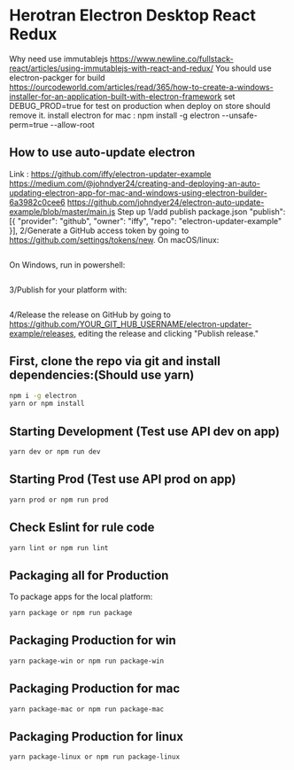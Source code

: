 # Herotran Electron Desktop React Redux

Why need use immutablejs
https://www.newline.co/fullstack-react/articles/using-immutablejs-with-react-and-redux/
You should use electron-packger for build
https://ourcodeworld.com/articles/read/365/how-to-create-a-windows-installer-for-an-application-built-with-electron-framework
set DEBUG_PROD=true for test on production when deploy on store should remove it.
install electron for mac : npm install -g electron --unsafe-perm=true --allow-root

## How to use auto-update electron
Link : https://github.com/iffy/electron-updater-example
https://medium.com/@johndyer24/creating-and-deploying-an-auto-updating-electron-app-for-mac-and-windows-using-electron-builder-6a3982c0cee6
https://github.com/johndyer24/electron-auto-update-example/blob/master/main.js
Step up
1/add publish package.json
"publish": [{
             "provider": "github",
             "owner": "iffy",
             "repo": "electron-updater-example"
         }],
2/Generate a GitHub access token by going to https://github.com/settings/tokens/new. 
On macOS/linux:
``` export GH_TOKEN="<YOUR_TOKEN_HERE>" 
```

On Windows, run in powershell:
``` [Environment]::SetEnvironmentVariable("GH_TOKEN","<YOUR_TOKEN_HERE>","User")
```

3/Publish for your platform with:
``` "publish": "build --mac --win -p always"
```
4/Release the release on GitHub by going to https://github.com/YOUR_GIT_HUB_USERNAME/electron-updater-example/releases, editing the release and clicking "Publish release."

## First, clone the repo via git and install dependencies:(Should use yarn)

```bash
npm i -g electron
yarn or npm install 
```

## Starting Development (Test use API dev on app)


```bash
yarn dev or npm run dev
```

## Starting Prod (Test use API prod on app)


```bash
yarn prod or npm run prod
```

## Check Eslint for rule code
```bash
yarn lint or npm run lint
```

## Packaging all for Production

To package apps for the local platform:

```bash
yarn package or npm run package
```

## Packaging Production for win

```bash
yarn package-win or npm run package-win
```

## Packaging Production for mac

```bash
yarn package-mac or npm run package-mac
```

## Packaging Production for linux

```bash
yarn package-linux or npm run package-linux
```